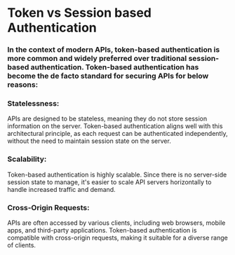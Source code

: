 <h1>Token vs Session based Authentication</h1>
<h3>
In the context of modern APIs, token-based authentication is more common and widely preferred over traditional session-based authentication. Token-based authentication has become the de facto standard for securing APIs for below reasons:  
</h3>
<h3>Statelessness:</h3>
<p>
APIs are designed to be stateless, meaning they do not store session information on the server. Token-based authentication aligns well with this architectural principle, as each request can be authenticated independently, without the need to maintain session state on the server.
</p>

<h3>
Scalability:  
</h3>
<p>
 Token-based authentication is highly scalable. Since there is no server-side session state to manage, it's easier to scale API servers horizontally to handle increased traffic and demand. 
</p>

 <h3>
Cross-Origin Requests:   
 </h3>
 <p>
 APIs are often accessed by various clients, including web browsers, mobile apps, and third-party applications. Token-based authentication is compatible with cross-origin requests, making it suitable for a diverse range of clients.  
 </p>
 
